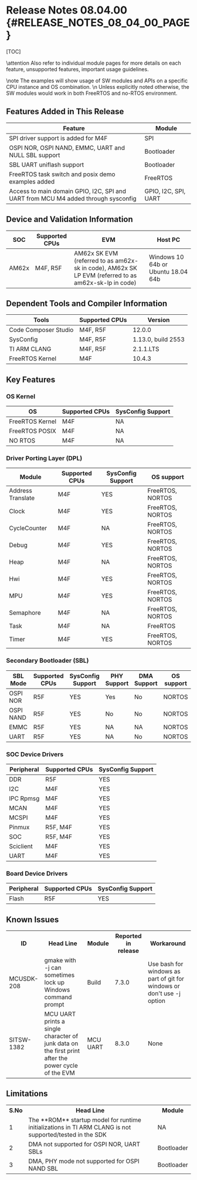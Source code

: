 # Release Notes 08.04.00 {#RELEASE_NOTES_08_04_00_PAGE}

[TOC]

\attention Also refer to individual module pages for more details on each feature, unsupported features, important usage guidelines.

\note The examples will show usage of SW modules and APIs on a specific CPU instance and OS combination. \n
      Unless explicitly noted otherwise, the SW modules would work in both FreeRTOS and no-RTOS environment.

## Features Added in This Release

Feature                                                                                         | Module
------------------------------------------------------------------------------------------------|-----------------------------------
SPI driver support is added for M4F                                                             | SPI
OSPI NOR, OSPI NAND, EMMC, UART and NULL SBL support                                            | Bootloader
SBL UART uniflash support                                                                       | Bootloader
FreeRTOS task switch and posix demo examples added                                              | FreeRTOS
Access to main domain GPIO, I2C, SPI and UART from MCU M4 added through sysconfig               | GPIO, I2C, SPI, UART


## Device and Validation Information


SOC    | Supported CPUs  | EVM                                              | Host PC
-------|-----------------|--------------------------------------------------|-----------------------------------
AM62x  | M4F, R5F        | AM62x SK EVM (referred to as am62x-sk in code), AM62x SK LP EVM (referred to as am62x-sk-lp in code)  | Windows 10 64b or Ubuntu 18.04 64b



## Dependent Tools and Compiler Information

Tools                   | Supported CPUs | Version
------------------------|----------------|-----------------------
Code Composer Studio    | M4F, R5F       | 12.0.0
SysConfig               | M4F, R5F       | 1.13.0, build 2553
TI ARM CLANG            | M4F, R5F       | 2.1.1.LTS
FreeRTOS Kernel         | M4F            | 10.4.3

## Key Features

### OS Kernel

OS              | Supported CPUs  | SysConfig Support
----------------|-----------------|-------------------
FreeRTOS Kernel | M4F         | NA
FreeRTOS POSIX  | M4F         | NA
NO RTOS         | M4F         | NA

### Driver Porting Layer (DPL)

Module            | Supported CPUs  | SysConfig Support | OS support
------------------|-----------------|-------------------|------------------
Address Translate | M4F         | YES               | FreeRTOS, NORTOS
Clock             | M4F         | YES               | FreeRTOS, NORTOS
CycleCounter      | M4F         | NA                | FreeRTOS, NORTOS
Debug             | M4F         | YES               | FreeRTOS, NORTOS
Heap              | M4F         | NA                | FreeRTOS, NORTOS
Hwi               | M4F         | YES               | FreeRTOS, NORTOS
MPU               | M4F         | YES               | FreeRTOS, NORTOS
Semaphore         | M4F         | NA                | FreeRTOS, NORTOS
Task              | M4F         | NA                | FreeRTOS
Timer             | M4F         | YES               | FreeRTOS, NORTOS

### Secondary Bootloader (SBL)

SBL Mode  | Supported CPUs | SysConfig Support | PHY Support | DMA Support | OS support
----------|----------------|-------------------|-------------|-------------|--------------------------------------------------------
OSPI NOR  | R5F            | YES               | Yes         |   No        | NORTOS
OSPI NAND | R5F            | YES               | No          |   No        | NORTOS
EMMC      | R5F            | YES               | NA          |   NA        | NORTOS
UART      | R5F            | YES               | NA          |   No        | NORTOS


### SOC Device Drivers

Peripheral | Supported CPUs  | SysConfig Support
-----------|-----------------|-------------------
DDR        | R5F             | YES
I2C        | M4F             | YES
IPC Rpmsg  | M4F             | YES
MCAN       | M4F             | YES
MCSPI      | M4F             | YES
Pinmux     | R5F, M4F        | YES
SOC        | R5F, M4F        | YES
Sciclient  | M4F             | YES
UART       | M4F             | YES

### Board Device Drivers

Peripheral | Supported CPUs | SysConfig Support
-----------|----------------|-------------------
Flash      | R5F            | YES


## Known Issues

<table>
<tr>
    <th> ID
    <th> Head Line
    <th> Module
    <th> Reported in release
    <th> Workaround
</tr>
<tr>
    <td> MCUSDK-208
    <td> gmake with -j can sometimes lock up Windows command prompt
    <td> Build
    <td> 7.3.0
    <td> Use bash for windows as part of git for windows or don't use -j option
</tr>
<tr>
    <td> SITSW-1382
    <td> MCU UART prints a single character of junk data on the first print after the power cycle of the EVM
    <td> MCU UART
    <td> 8.3.0
    <td> None
</tr>
</table>

## Limitations

<table>
<tr>
    <th> S.No
    <th> Head Line
    <th> Module
</tr>
<tr>
    <td> 1
    <td> The **ROM** startup model for runtime initializations in TI ARM CLANG is not supported/tested in the SDK
    <td> NA
</tr>
<tr>
    <td> 2
    <td> DMA not supported for OSPI NOR, UART SBLs
    <td> Bootloader
</tr>
<tr>
    <td> 3
    <td> DMA, PHY mode not supported for OSPI NAND SBL
    <td> Bootloader
</tr>
</table>
